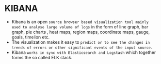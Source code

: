 # KIBANA

- Kibana is an open `source browser based visualization tool mainly used to analyse large volume of logs` in the form of line graph, bar graph, pie charts , heat maps, region maps, coordinate maps, gauge, goals, timelion etc.
- The visualization makes it easy to `predict or to see the changes in trends of errors or other significant events of the input source`.
- Kibana `works in sync with Elasticsearch and Logstash` which together forms the so called ELK stack.
